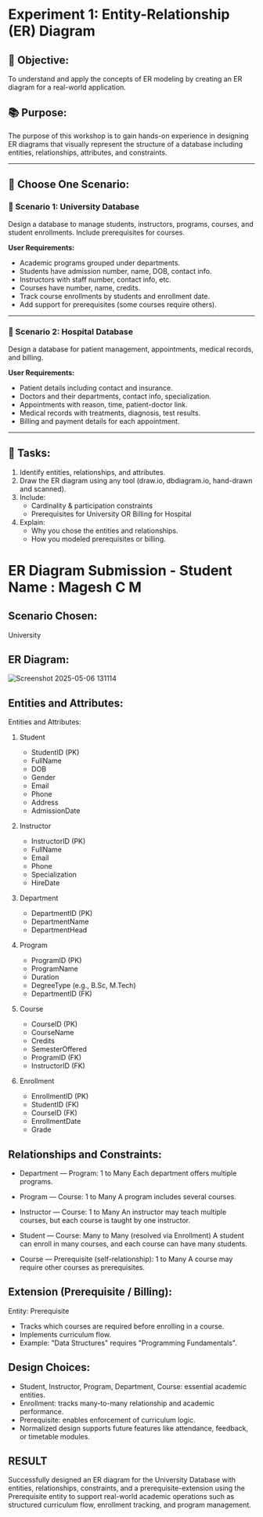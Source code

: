 # Experiment 1: Entity-Relationship (ER) Diagram

## 🎯 Objective:
To understand and apply the concepts of ER modeling by creating an ER diagram for a real-world application.

## 📚 Purpose:
The purpose of this workshop is to gain hands-on experience in designing ER diagrams that visually represent the structure of a database including entities, relationships, attributes, and constraints.

---

## 🧪 Choose One Scenario:

### 🔹 Scenario 1: University Database
Design a database to manage students, instructors, programs, courses, and student enrollments. Include prerequisites for courses.

**User Requirements:**
- Academic programs grouped under departments.
- Students have admission number, name, DOB, contact info.
- Instructors with staff number, contact info, etc.
- Courses have number, name, credits.
- Track course enrollments by students and enrollment date.
- Add support for prerequisites (some courses require others).

---

### 🔹 Scenario 2: Hospital Database
Design a database for patient management, appointments, medical records, and billing.

**User Requirements:**
- Patient details including contact and insurance.
- Doctors and their departments, contact info, specialization.
- Appointments with reason, time, patient-doctor link.
- Medical records with treatments, diagnosis, test results.
- Billing and payment details for each appointment.

---

## 📝 Tasks:
1. Identify entities, relationships, and attributes.
2. Draw the ER diagram using any tool (draw.io, dbdiagram.io, hand-drawn and scanned).
3. Include:
   - Cardinality & participation constraints
   - Prerequisites for University OR Billing for Hospital
4. Explain:
   - Why you chose the entities and relationships.
   - How you modeled prerequisites or billing.

# ER Diagram Submission - Student Name : Magesh C M

## Scenario Chosen:
University

## ER Diagram:
![Screenshot 2025-05-06 131114](https://github.com/user-attachments/assets/6285d4fb-46dd-4290-a0cc-3c74a22e7330)


## Entities and Attributes:
Entities and Attributes:

1. Student
   - StudentID (PK)
   - FullName
   - DOB
   - Gender
   - Email
   - Phone
   - Address
   - AdmissionDate

2. Instructor
   - InstructorID (PK)
   - FullName
   - Email
   - Phone
   - Specialization
   - HireDate

3. Department
   - DepartmentID (PK)
   - DepartmentName
   - DepartmentHead

4. Program
   - ProgramID (PK)
   - ProgramName
   - Duration
   - DegreeType (e.g., B.Sc, M.Tech)
   - DepartmentID (FK)

5. Course
   - CourseID (PK)
   - CourseName
   - Credits
   - SemesterOffered
   - ProgramID (FK)
   - InstructorID (FK)

6. Enrollment
   - EnrollmentID (PK)
   - StudentID (FK)
   - CourseID (FK)
   - EnrollmentDate
   - Grade
## Relationships and Constraints:
- Department — Program: 1 to Many
  Each department offers multiple programs.

- Program — Course: 1 to Many
  A program includes several courses.

- Instructor — Course: 1 to Many
  An instructor may teach multiple courses, but each course is taught by one instructor.

- Student — Course: Many to Many (resolved via Enrollment)
  A student can enroll in many courses, and each course can have many students.

- Course — Prerequisite (self-relationship): 1 to Many
  A course may require other courses as prerequisites.


## Extension (Prerequisite / Billing):
Entity: Prerequisite
- Tracks which courses are required before enrolling in a course.
- Implements curriculum flow.
- Example: "Data Structures" requires "Programming Fundamentals".

## Design Choices:
- Student, Instructor, Program, Department, Course: essential academic entities.
- Enrollment: tracks many-to-many relationship and academic performance.
- Prerequisite: enables enforcement of curriculum logic.
- Normalized design supports future features like attendance, feedback, or timetable modules.

  
## RESULT
Successfully designed an ER diagram for the University Database with entities, relationships, constraints, and a prerequisite-extension using the Prerequisite entity to support real-world academic operations such as structured curriculum flow, enrollment tracking, and program management.

